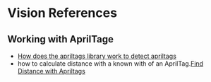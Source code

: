 # Vision References
## Working with AprilTage
* [How does the apriltags library work to detect apriltags]( https://pyimagesearch.com/2020/11/02/apriltag-with-python/)
* how to calculate distance with a known with of an AprilTag.[Find Distance with Apriltags](https://pyimagesearch.com/2015/01/19/find-distance-camera-objectmarker-using-python-opencv/)
